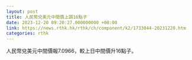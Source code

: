 ```yaml
---
layout: post
title: 人民幣兌美元中間價上調16點子
date: 2023-12-20 09:20:27.000000000 +08:00
link: https://news.rthk.hk/rthk/ch/component/k2/1733044-20231220.htm
categories: rthk
---
```


人民幣兌美元中間價報7.0966，較上日中間價升16點子。
